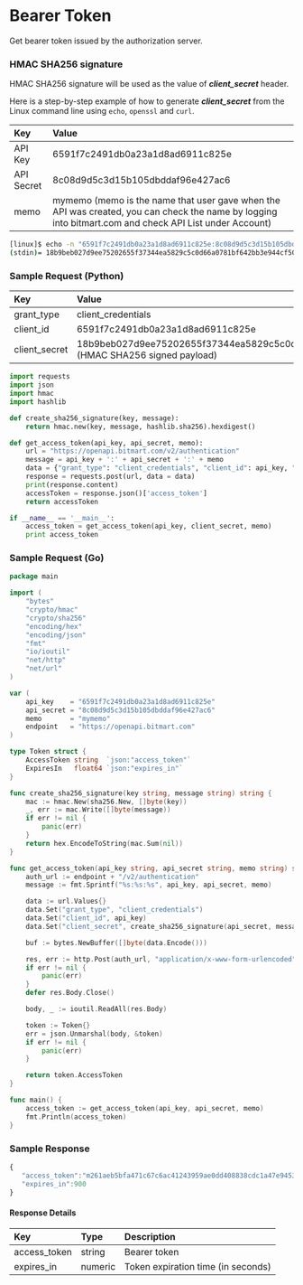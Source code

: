 # Bearer Token

Get bearer token issued by the authorization server.

### HMAC SHA256 signature

HMAC SHA256 signature will be used as the value of _**client_secret**_ header.

Here is a step-by-step example of how to generate _**client_secret**_ from the Linux command line using ```echo```, ```openssl``` and ```curl```.

| Key | Value |
| :--- | :--- |
| API Key | 6591f7c2491db0a23a1d8ad6911c825e |
| API Secret | 8c08d9d5c3d15b105dbddaf96e427ac6 |
| memo | mymemo (memo is the name that user gave when the API was created, you can check the name by logging into bitmart.com and check API List under Account) |

```sh
[linux]$ echo -n "6591f7c2491db0a23a1d8ad6911c825e:8c08d9d5c3d15b105dbddaf96e427ac6:mymemo" | openssl dgst -sha256 -hmac "8c08d9d5c3d15b105dbddaf96e427ac6"
(stdin)= 18b9beb027d9ee75202655f37344ea5829c5c0d66a0781bf642bb3e944cf5019
```

### Sample Request \(Python\)

| Key | Value |
| :--- | :--- |
| grant_type | client_credentials |
| client_id | 6591f7c2491db0a23a1d8ad6911c825e |
| client_secret | 18b9beb027d9ee75202655f37344ea5829c5c0d66a0781bf642bb3e944cf5019 (HMAC SHA256 signed payload) |

```py
import requests
import json
import hmac
import hashlib

def create_sha256_signature(key, message): 
    return hmac.new(key, message, hashlib.sha256).hexdigest()

def get_access_token(api_key, api_secret, memo):
    url = "https://openapi.bitmart.com/v2/authentication"
    message = api_key + ':' + api_secret + ':' + memo
    data = {"grant_type": "client_credentials", "client_id": api_key, "client_secret": create_sha256_signature(api_secret, message)}
    response = requests.post(url, data = data)
    print(response.content)
    accessToken = response.json()['access_token']
    return accessToken

if __name__ == '__main__':
    access_token = get_access_token(api_key, client_secret, memo)
    print access_token

```

### Sample Request \(Go\)

```go
package main

import (
    "bytes"
    "crypto/hmac"
    "crypto/sha256"
    "encoding/hex"
    "encoding/json"
    "fmt"
    "io/ioutil"
    "net/http"
    "net/url"
)

var (
    api_key    = "6591f7c2491db0a23a1d8ad6911c825e"
    api_secret = "8c08d9d5c3d15b105dbddaf96e427ac6"
    memo       = "mymemo"
    endpoint   = "https://openapi.bitmart.com"
)

type Token struct {
    AccessToken string  `json:"access_token"`
    ExpiresIn   float64 `json:"expires_in"`
}

func create_sha256_signature(key string, message string) string {
    mac := hmac.New(sha256.New, []byte(key))
    _, err := mac.Write([]byte(message))
    if err != nil {
        panic(err)
    }
    return hex.EncodeToString(mac.Sum(nil))
}

func get_access_token(api_key string, api_secret string, memo string) string {
    auth_url := endpoint + "/v2/authentication"
    message := fmt.Sprintf("%s:%s:%s", api_key, api_secret, memo)

    data := url.Values{}
    data.Set("grant_type", "client_credentials")
    data.Set("client_id", api_key)
    data.Set("client_secret", create_sha256_signature(api_secret, message))

    buf := bytes.NewBuffer([]byte(data.Encode()))

    res, err := http.Post(auth_url, "application/x-www-form-urlencoded", buf)
    if err != nil {
        panic(err)
    }
    defer res.Body.Close()

    body, _ := ioutil.ReadAll(res.Body)

    token := Token{}
    err = json.Unmarshal(body, &token)
    if err != nil {
        panic(err)
    }

    return token.AccessToken
}

func main() {
    access_token := get_access_token(api_key, api_secret, memo)
    fmt.Println(access_token)
}

```


### Sample Response
```js
{
   "access_token":"m261aeb5bfa471c67c6ac41243959ae0dd408838cdc1a47e945305dd558e2fa78",
   "expires_in":900
}
```

#### Response Details

| Key | Type | Description |
| :--- | :--- | :--- |
| access_token | string | Bearer token |
| expires_in | numeric | Token expiration time (in seconds) |




